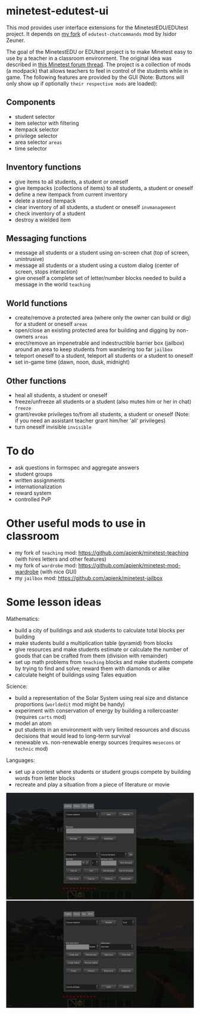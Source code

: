 # minetest-edutest-ui
This mod provides user interface extensions for the MinetestEDU/EDUtest project. It depends on [my fork](https://github.com/apienk/edutest-chatcommands) of `edutest-chatcommands` mod by Isidor Zeuner.

The goal of the MinetestEDU or EDUtest project is to make Minetest easy to use by a teacher in a classroom environment. The original idea was described in [this Minetest forum thread](https://forum.minetest.net/viewtopic.php?f=5&t=11452). The project is a collection of mods (a modpack) that allows teachers to feel in control of the students while in game. The following features are provided by the GUI (Note: Buttons will only show up if optionally `their respective mods` are loaded):

Components
----------
- student selector
- item selector with filtering
- itempack selector
- privilege selector
- area selector `areas`
- time selector

Inventory functions
-------------------
- give items to all students, a student or oneself
- give itempacks (collections of items) to all students, a student or oneself
- define a new itempack from current inventory
- delete a stored itempack
- clear inventory of all students, a student or oneself `invmanagement`
- check inventory of a student
- destroy a wielded item

Messaging functions
-------------------
- message all students or a student using on-screen chat (top of screen, unintrusive)
- message all students or a student using a custom dialog (center of screen, stops interaction)
- give oneself a complete set of letter/number blocks needed to build a message in the world `teaching`

World functions
---------------
- create/remove a protected area (where only the owner can build or dig) for a student or oneself `areas`
- open/close an existing protected area for building and digging by non-owners `areas`
- erect/remove an impenetrable and indestructible barrier box (jailbox) around an area to keep students from wandering too far `jailbox`
- teleport oneself to a student, teleport all students or a student to oneself
- set in-game time (dawn, noon, dusk, midnight)

Other functions
---------------
- heal all students, a student or oneself
- freeze/unfreeze all students or a student (also mutes him or her in chat) `freeze`
- grant/revoke privileges to/from all students, a student or oneself (Note: if you need an assistant teacher grant him/her 'all' privileges)
- turn oneself invisible `invisible`

# To do
- ask questions in formspec and aggregate answers
- student groups
- written assignments
- internationalization
- reward system
- controlled PvP

# Other useful mods to use in classroom
- my fork of `teaching` mod: https://github.com/apienk/minetest-teaching (with hires letters and other features)
- my fork of `wardrobe` mod: https://github.com/apienk/minetest-mod-wardrobe (with nice GUI)
- my `jailbox` mod: https://github.com/apienk/minetest-jailbox

# Some lesson ideas

Mathematics:
- build a city of buildings and ask students to calculate total blocks per building
- make students build a multiplication table (pyramid) from blocks
- give resources and make students estimate or calculate the number of goods that can be crafted from them (division with remainder)
- set up math problems from `teaching` blocks and make students compete by trying to find and solve; reward them with diamonds or alike
- calculate height of buildings using Tales equation

Science:
- build a representation of the Solar System using real size and distance proportions (`worldedit` mod might be handy)
- experiment with conservation of energy by building a rollercoaster (requires `carts` mod)
- model an atom
- put students in an environment with very limited resources and discuss decisions that would lead to long-term survival
- renewable vs. non-renewable energy sources (requires `mesecons` or `technic` mod)

Languages:
- set up a contest where students or student groups compete by building words from letter blocks
- recreate and play a situation from a piece of literature or movie

![Edu tab](screenshot1.png)
![World tab](screenshot2.png)
